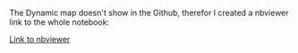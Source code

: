 The Dynamic map doesn't show in the Github, therefor I created a nbviewer link to the whole notebook:

[Link to nbviewer](https://nbviewer.org/github/mona-shiri/Traffic/blob/736095267a5093100aa4fd7dcc1cca1052f6dc8e/Traffic.ipynb)
